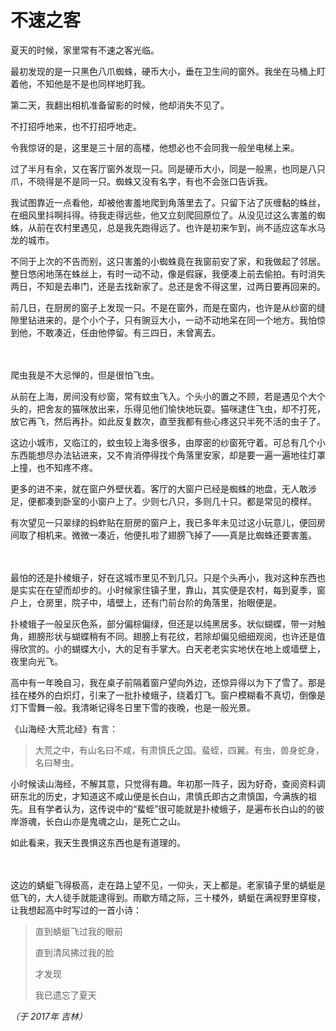 # 不速之客

夏天的时候，家里常有不速之客光临。

最初发现的是一只黑色八爪蜘蛛，硬币大小，垂在卫生间的窗外。我坐在马桶上盯着他，不知他是不是也同样地盯我。

第二天，我翻出相机准备留影的时候，他却消失不见了。

不打招呼地来，也不打招呼地走。

令我惊讶的是，这里是三十层的高楼，他想必也不会同我一般坐电梯上来。

过了半月有余，又在客厅窗外发现一只。同是硬币大小，同是一般黑，也同是八只爪，不晓得是不是同一只。蜘蛛又没有名字，有也不会张口告诉我。

我试图靠近一点看他，却被他害羞地爬到角落里去了。只留下沾了灰缠黏的蛛丝，在细风里抖啊抖得。待我走得远些，他又立刻爬回原位了。从没见过这么害羞的蜘蛛，从前在农村里遇见，总是我先跑得远了。也许是初来乍到，尚不适应这车水马龙的城市。

不同于上次的不告而别，这只害羞的小蜘蛛竟在我窗前安了家，和我做起了邻居。整日悠闲地荡在蛛丝上，有时一动不动，像是假寐，我便凑上前去偷拍。有时消失两日，不知是去串门，还是去找新家了。总还是舍不得这里，过两日要再回来的。

前几日，在厨房的窗子上发现一只。不是在窗外，而是在窗内，也许是从纱窗的缝隙里钻进来的，是个小个子，只有豌豆大小，一动不动地呆在同一个地方。我怕惊到他，不敢凑近，任由他停留。有三四日，未曾离去。

　 

爬虫我是不大忌惮的，但是很怕飞虫。

从前在上海，房间没有纱窗，常有蚊虫飞入。个头小的置之不顾，若是遇见个大个头的，把舍友的猫咪放出来，乐得见他们愉快地玩耍。猫咪逮住飞虫，却不打死，放它再飞，然后再扑。如此反复数次，直至我都有些心疼这只半死不活的虫子了。

这边小城市，又临江的，蚊虫较上海多很多，由厚密的纱窗死守着。可总有几个小东西能想尽办法钻进来，又不肯消停得找个角落里安家，却是要一遍一遍地往灯罩上撞，也不知疼不疼。

更多的进不来，就在窗户外壁伏着。客厅的大窗户已经是蜘蛛的地盘，无人敢涉足，便都凑到卧室的小窗户上了。少则七八只，多则几十只。都是常见的模样。

有次望见一只翠绿的蚂蚱贴在厨房的窗户上，我已多年未见过这小玩意儿，便回房间取了相机来。微微一凑近，他便扎啦了翅膀飞掉了——真是比蜘蛛还要害羞。

　

最怕的还是扑棱蛾子，好在这城市里见不到几只。只是个头再小，我对这种东西也是实实在在望而却步的。小时候家住镇子里，靠山，其实便是农村，每到夏季，窗户上，仓房里，院子中，墙壁上，还有门前台阶的角落里，抬眼便是。

扑棱蛾子一般呈灰色系，部分偏棕偏绿，但还是以纯黑居多。状似蝴蝶，带一对触角，翅膀形状与蝴蝶稍有不同。翅膀上有花纹，若除却偏见细细观阅，也许还是值得欣赏的。小的蝴蝶大小，大的足有手掌大。白天老老实实地伏在地上或墙壁上，夜里向光飞。

高中有一年晚自习，我在桌子前隔着窗户望向外边，还惊异得以为下了雪了。那是挂在楼外的白炽灯，引来了一批扑棱蛾子，绕着灯飞。窗户模糊看不真切，倒像是灯下雪舞一般。我清晰记得冬日里下雪的夜晚，也是一般光景。

《山海经·大荒北经》有言：

> 大荒之中，有山名曰不咸，有肃慎氏之国。蜚蛭，四翼。有虫，兽身蛇身，名曰琴虫。
> 

小时候读山海经，不解其意，只觉得有趣。年初那一阵子，因为好奇，查阅资料调研东北的历史，才知道这不咸山便是长白山，肃慎氏即古之肃慎国，今满族的祖先。且有学者认为，这传说中的“蜚蛭”很可能就是扑棱蛾子，是遍布长白山的的彼岸游魂，长白山亦是鬼魂之山，是死亡之山。

如此看来，我天生畏惧这东西也是有道理的。

　

这边的蜻蜓飞得极高，走在路上望不见，一仰头，天上都是。老家镇子里的蜻蜓是低飞的，大人徒手就能逮得到。雨歇方晴之际，三十楼外，蜻蜓在满视野里穿梭，让我想起高中时写过的一首小诗：

> 直到蜻蜓飞过我的眼前
> 
> 直到清风拂过我的脸
> 
> 才发现
> 
> 我已遗忘了夏天

*（于 2017年 吉林）*
